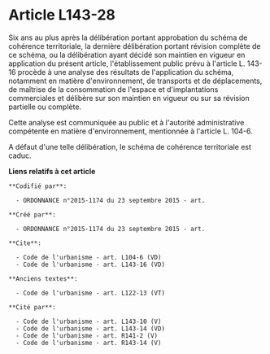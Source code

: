 # Article L143-28

Six ans au plus après la délibération portant approbation du schéma de cohérence territoriale, la dernière délibération
portant révision complète de ce schéma, ou la délibération ayant décidé son maintien en vigueur en application du présent
article, l'établissement public prévu à l'article L. 143-16 procède à une analyse des résultats de l'application du schéma,
notamment en matière d'environnement, de transports et de déplacements, de maîtrise de la consommation de l'espace et
d'implantations commerciales et délibère sur son maintien en vigueur ou sur sa révision partielle ou complète. 

Cette analyse est communiquée au public et à l'autorité administrative compétente en matière d'environnement, mentionnée à
l'article L. 104-6. 

A défaut d'une telle délibération, le schéma de cohérence territoriale est caduc.

**Liens relatifs à cet article**

	**Codifié par**:

	  - ORDONNANCE n°2015-1174 du 23 septembre 2015 - art.

	**Créé par**:

	  - ORDONNANCE n°2015-1174 du 23 septembre 2015 - art.

	**Cite**:

	  - Code de l'urbanisme - art. L104-6 (VD)
	  - Code de l'urbanisme - art. L143-16 (VD)

	**Anciens textes**:

	  - Code de l'urbanisme - art. L122-13 (VT)

	**Cité par**:

	  - Code de l'urbanisme - art. L143-10 (V)
	  - Code de l'urbanisme - art. L143-14 (VD)
	  - Code de l'urbanisme - art. R141-2 (V)
	  - Code de l'urbanisme - art. R143-14 (V)
